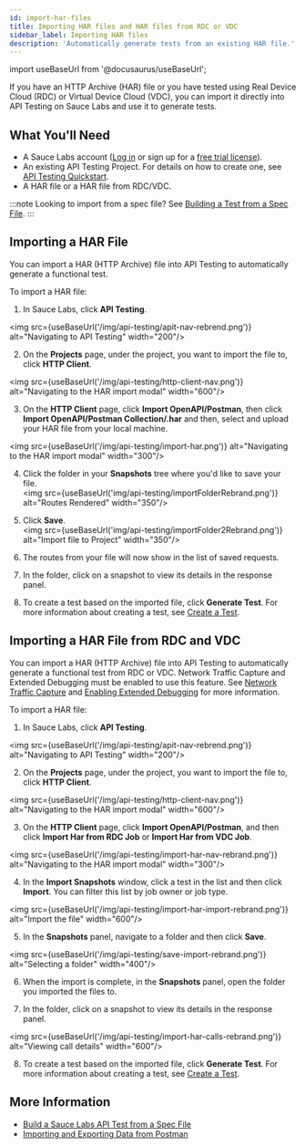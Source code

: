 ```yaml
---
id: import-har-files
title: Importing HAR files and HAR files from RDC or VDC
sidebar_label: Importing HAR files
description: 'Automatically generate tests from an existing HAR file.'
---
```


import useBaseUrl from '@docusaurus/useBaseUrl';

If you have an HTTP Archive (HAR) file or you have tested using Real Device Cloud (RDC) or Virtual Device Cloud (VDC), you can import it directly into API Testing on Sauce Labs and use it to generate tests.

## What You'll Need

- A Sauce Labs account ([Log in](https://accounts.saucelabs.com/am/XUI/#login/) or sign up for a [free trial license](https://saucelabs.com/sign-up)).
- An existing API Testing Project. For details on how to create one, see [API Testing Quickstart](/api-testing/quickstart/).
- A HAR file or a HAR file from RDC/VDC.

:::note
Looking to import from a spec file? See [Building a Test from a Spec File](/api-testing/build-from-spec/).
:::

## Importing a HAR File

You can import a HAR (HTTP Archive) file into API Testing to automatically generate a functional test.

To import a HAR file:

1. In Sauce Labs, click **API Testing**.

<img src={useBaseUrl('/img/api-testing/apit-nav-rebrend.png')} alt="Navigating to API Testing" width="200"/>

2. On the **Projects** page, under the project, you want to import the file to, click **HTTP Client**.

<img src={useBaseUrl('/img/api-testing/http-client-nav.png')} alt="Navigating to the HAR import modal" width="600"/>

3. On the **HTTP Client** page, click **Import OpenAPI/Postman**, then click **Import OpenAPI/Postman Collection/.har** and then, select and upload your HAR file from your local machine.

<img src={useBaseUrl('/img/api-testing/import-har.png')} alt="Navigating to the HAR import modal" width="300"/>

4. Click the folder in your **Snapshots** tree where you'd like to save your file.<br/><img src={useBaseUrl('img/api-testing/importFolderRebrand.png')} alt="Routes Rendered" width="350"/>

5. Click **Save**.<br/><img src={useBaseUrl('img/api-testing/importFolder2Rebrand.png')} alt="Import file to Project" width="350"/>

6. The routes from your file will now show in the list of saved requests.

7. In the folder, click on a snapshot to view its details in the response panel.

8. To create a test based on the imported file, click **Generate Test**. For more information about creating a test, see [Create a Test](/api-testing/composer#create-a-test).

## Importing a HAR File from RDC and VDC

You can import a HAR (HTTP Archive) file into API Testing to automatically generate a functional test from RDC or VDC. Network Traffic Capture and Extended Debugging must be enabled to use this feature. See [Network Traffic Capture](/mobile-apps/features/network-capture) and [Enabling Extended Debugging](/insights/debug#enabling-extended-debugging) for more information.

To import a HAR file:

1. In Sauce Labs, click **API Testing**.

<img src={useBaseUrl('/img/api-testing/apit-nav-rebrend.png')} alt="Navigating to API Testing" width="200"/>

2. On the **Projects** page, under the project, you want to import the file to, click **HTTP Client**.

<img src={useBaseUrl('/img/api-testing/http-client-nav.png')} alt="Navigating to the HAR import modal" width="600"/>

3. On the **HTTP Client** page, click **Import OpenAPI/Postman**, and then click **Import Har from RDC Job** or **Import Har from VDC Job**.

<img src={useBaseUrl('/img/api-testing/import-har-nav-rebrand.png')} alt="Navigating to the HAR import modal" width="300"/>

4. In the **Import Snapshots** window, click a test in the list and then click **Import**. You can filter this list by job owner or job type.

<img src={useBaseUrl('/img/api-testing/import-har-import-rebrand.png')} alt="Import the file" width="600"/>

5. In the **Snapshots** panel, navigate to a folder and then click **Save**.

<img src={useBaseUrl('/img/api-testing/save-import-rebrand.png')} alt="Selecting a folder" width="400"/>

6. When the import is complete, in the **Snapshots** panel, open the folder you imported the files to.

7. In the folder, click on a snapshot to view its details in the response panel.

<img src={useBaseUrl('/img/api-testing/import-har-calls-rebrand.png')} alt="Viewing call details" width="600"/>

8. To create a test based on the imported file, click **Generate Test**. For more information about creating a test, see [Create a Test](/api-testing/composer#create-a-test).

## More Information

- [Build a Sauce Labs API Test from a Spec File](/api-testing/build-from-spec)
- [Importing and Exporting Data from Postman](https://learning.postman.com/docs/getting-started/importing-and-exporting-data/#exporting-postman-data)
